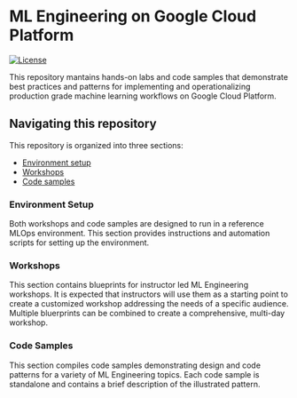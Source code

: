 # ML Engineering on Google Cloud Platform

[![License](https://img.shields.io/badge/License-Apache%202.0-blue.svg)](LICENSE)


This repository mantains hands-on labs and code samples that demonstrate best practices and patterns for implementing and operationalizing production grade machine learning workflows on Google Cloud Platform. 

## Navigating this repository
This repository is organized into three sections:
- [Environment setup](./environment-setup/README.md)
- [Workshops](./workshops/README.md)
- [Code samples](./examples/README.md)


### Environment Setup

Both workshops and code samples are designed to run in a reference MLOps environment. This section provides instructions and automation scripts for setting up the environment.

### Workshops
This section contains blueprints for instructor led ML Engineering workshops. It is expected that instructors will use them as a starting point to create a customized workshop addressing the needs of a specific audience. Multiple bluerprints can be combined to create a comprehensive, multi-day workshop. 

### Code Samples
This section compiles code samples demonstrating design and code patterns for a variety of ML Engineering topics. Each code sample is standalone and contains a brief description of the illustrated pattern. 



